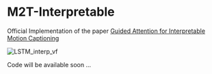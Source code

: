 # M2T-Interpretable

Official Implementation of the paper [Guided Attention for Interpretable Motion Captioning](https://hal.science/hal-04251363v1)

![LSTM_interp_vf](https://github.com/rd20karim/M2T-Interpretable/assets/62174833/f0a6f8c5-1283-4eef-bb37-a10aab02f3fa)


Code will be available soon ...
